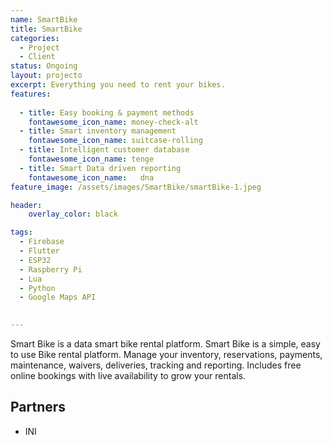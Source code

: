 ```yaml
---
name: SmartBike
title: SmartBike
categories:
  - Project
  - Client
status: Ongoing
layout: projecto
excerpt: Everything you need to rent your bikes.
features:
  
  - title: Easy booking & payment methods
    fontawesome_icon_name: money-check-alt
  - title: Smart inventory management
    fontawesome_icon_name: suitcase-rolling
  - title: Intelligent customer database
    fontawesome_icon_name: tenge
  - title: Smart Data driven reporting 
    fontawesome_icon_name:   dna
feature_image: /assets/images/SmartBike/smartBike-1.jpeg

header: 
    overlay_color: black

tags:
  - Firebase
  - Flutter
  - ESP32
  - Raspberry Pi
  - Lua
  - Python
  - Google Maps API
  

---
```


Smart Bike is a data smart bike rental platform. Smart Bike is a simple, easy to use Bike rental platform. Manage your inventory, reservations, payments, maintenance, waivers, deliveries, tracking and reporting. Includes free online bookings with live availability to grow your rentals.

## Partners
* INI 